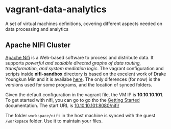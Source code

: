 # vagrant-data-analytics
A set of virtual machines definitions, covering different aspects needed on data processing and analytics

## Apache NIFI Cluster
[Apache Nifi](https://nifi.apache.org/) is a Web-based software to process and distribute data. It supports *powerful and scalable directed graphs of data routing, transformation, and system mediation logic*. The vagrant configuration and scripts inside **nifi-sandbox** directory is based on the excelent work of Drake Youngkun Min and it is availabe [here](https://github.com/minyk/nifi-sandbox). The only diferences (for now) is the versions used for some programs, and the location of synced folders. 

Given the default configuration in the vagrant file, the VM IP is **10.10.10.101**. To get started with nifi, you can go to go tho the [Getting Started](https://nifi.apache.org/docs/nifi-docs/html/getting-started.html) documentation. The start URL is [10.10.10.101:8080/nifi/](http://10.10.10.101:8080/nifi/)

The folder `workspace/nifi` in the host machine is synced with the guest `/workspace` folder. Use it to maintain your files.
